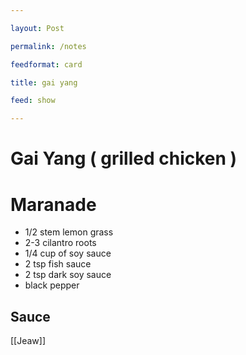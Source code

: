 ```yaml
---

layout: Post

permalink: /notes

feedformat: card

title: gai yang

feed: show

---
```



# Gai Yang ( grilled chicken ) 


# Maranade
- 1/2 stem lemon grass
- 2-3 cilantro roots
- 1/4 cup of soy sauce
- 2 tsp fish sauce
- 2 tsp dark soy sauce
- black pepper


## Sauce 
[[Jeaw]]

